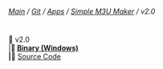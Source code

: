 ﻿###### [Main](https://pikakid98.github.io) / [Git](https://git-pikakid98.github.io) / [Apps](https://git-pikakid98.github.io/apps) / [Simple M3U Maker](https://git-pikakid98.github.io/apps/simple-m3u-maker) / v2.0
<h1></h1>

📂 v2.0
\
|____📁 [Binary (Windows)](https://github.com/Git-Pikakid98/simple-m3u-maker/releases/download/v2.0/Simple.M3U.Maker.v2.7z)
\
|____📁 [Source Code](https://github.com/Git-Pikakid98/simple-m3u-maker/archive/refs/tags/v2.0.zip)
